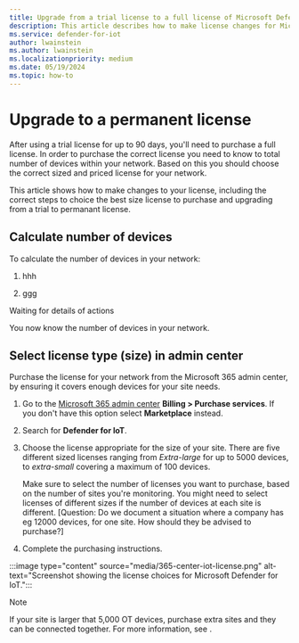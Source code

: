 ```yaml
---
title: Upgrade from a trial license to a full license of Microsoft Defender for IoT in Defender portal
description: This article describes how to make license changes for Microsoft Defender for IoT in Defender portal
ms.service: defender-for-iot
author: lwainstein
ms.author: lwainstein
ms.localizationpriority: medium
ms.date: 05/19/2024
ms.topic: how-to
---
```


# Upgrade to a permanent license

After using a trial license for up to 90 days, you'll need to purchase a full license. In order to purchase the correct license you need to know to total number of devices within your network. Based on this you should choose the correct sized and priced license for your network.

This article shows how to make changes to your license, including the correct steps to choice the best size license to purchase and upgrading from a trial to permanant license.

## Calculate number of devices

To calculate the number of devices in your network:

1. hhh

1. ggg

Waiting for details of actions

You now know the number of devices in your network.

## Select license type (size) in admin center

Purchase the license for your network from the Microsoft 365 admin center, by ensuring it covers enough devices for your site needs.

1. Go to the [Microsoft 365 admin center](https://portal.office.com/AdminPortal/Home#/catalog) **Billing > Purchase services**. If you don't have this option select **Marketplace** instead.
1. Search for **Defender for IoT**.
1. Choose the license appropriate for the size of your site. There are five different sized licenses ranging from *Extra-large* for up to 5000 devices, to *extra-small* covering a maximum of 100 devices.

    Make sure to select the number of licenses you want to purchase, based on the number of sites you're monitoring. You might need to select licenses of different sizes if the number of devices at each site is different.
    [Question: Do we document a situation where a company has eg 12000 devices, for one site. How should they be advised to purchase?]

1. Complete the purchasing instructions.
<!--Is there a confirmation stage? How does the user know the transaction is complete and what else do they need to know?-->
:::image type="content" source="media/365-center-iot-license.png" alt-text="Screenshot showing the license choices for Microsoft Defender for IoT.":::

>[!Note]
>If your site is larger that 5,000 OT devices, purchase extra sites and they can be connected together. For more information, see []().<!-- get details for this -->
